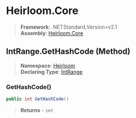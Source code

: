 # Heirloom.Core

> **Framework**: .NETStandard,Version=v2.1  
> **Assembly**: [Heirloom.Core][0]

## IntRange.GetHashCode (Method)

> **Namespace**: [Heirloom][0]  
> **Declaring Type**: [IntRange][1]

### GetHashCode()

```cs
public int GetHashCode()
```

> **Returns** - `int`

[0]: ../../../Heirloom.Core.md
[1]: ../IntRange.md
